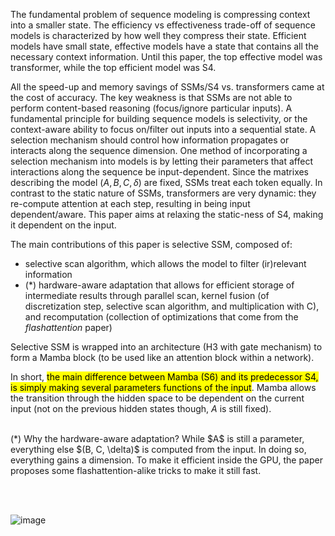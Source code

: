 

The fundamental problem of sequence modeling is compressing context into a smaller state. The efficiency vs effectiveness trade-off of sequence models is characterized by how well they compress their state. Efficient models have small state, effective models have a state that contains all the necessary context information. Until this paper, the top effective model was transformer, while the top efficient model was S4.

All the speed-up and memory savings of SSMs/S4 vs. transformers came at the cost of accuracy. The key weakness is that SSMs are not able to perform content-based reasoning (focus/ignore particular inputs). A fundamental principle for building sequence models is selectivity, or the context-aware ability to focus on/filter out inputs into a sequential state. A selection mechanism should control how information propagates or interacts along the sequence dimension. One method of incorporating a selection mechanism into models is by letting their parameters that affect interactions along the sequence be input-dependent. Since the matrixes describing the model $(A, B, C, \delta)$ are fixed, SSMs treat each token equally. In contrast to the static nature of SSMs, transformers are very dynamic: they re-compute attention at each step, resulting in being input dependent/aware. This paper aims at relaxing the static-ness of S4, making it dependent on the input. 

The main contributions of this paper is selective SSM, composed of:
- selective scan algorithm, which allows the model to filter (ir)relevant information
- (*) hardware-aware adaptation that allows for efficient storage of intermediate results through parallel scan, kernel fusion (of discretization step, selective scan algorithm, and multiplication with C), and recomputation (collection of optimizations that come from the *flashattention* paper)

Selective SSM is wrapped into an architecture (H3 with gate mechanism) to form a Mamba block (to be used like an attention block within a network). 

In short, <mark>the main difference between Mamba (S6) and its predecessor S4, is simply making several parameters functions of the input</mark>. Mamba allows the transition through the hidden space to be dependent on the current input (not on the previous hidden states though, $A$ is still fixed).

<br>
(*) Why the hardware-aware adaptation? While $A$ is still a parameter, everything else $(B, C, \delta)$ is computed from the input. In doing so, everything gains a dimension. To make it efficient inside the GPU, the paper proposes some flashattention-alike tricks to make it still fast. 


<br><br>

![image](https://github.com/paulinamoskwa/ml-papers/assets/104844027/1d2e0005-34f8-4f7e-a320-282f8945df90)
